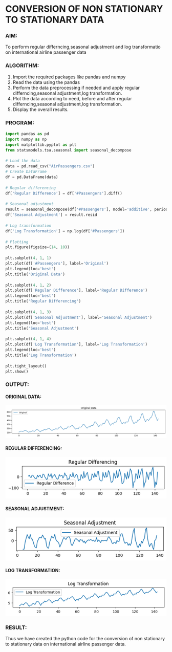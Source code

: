 # CONVERSION OF NON STATIONARY TO STATIONARY DATA

### AIM:
To perform regular differncing,seasonal adjustment and log transformatio on international airline passenger data
### ALGORITHM:
1. Import the required packages like pandas and numpy
2. Read the data using the pandas
3. Perform the data preprocessing if needed and apply regular differncing,seasonal adjustment,log transformation.
4. Plot the data according to need, before and after regular differncing,seasonal adjustment,log transformation.
5. Display the overall results.
### PROGRAM:
```py
import pandas as pd
import numpy as np
import matplotlib.pyplot as plt
from statsmodels.tsa.seasonal import seasonal_decompose

# Load the data
data = pd.read_csv("AirPassengers.csv")
# Create DataFrame
df = pd.DataFrame(data)

# Regular differencing
df['Regular Difference'] = df['#Passengers'].diff()

# Seasonal adjustment
result = seasonal_decompose(df['#Passengers'], model='additive', period=12)
df['Seasonal Adjustment'] = result.resid

# Log transformation
df['Log Transformation'] = np.log(df['#Passengers'])

# Plotting
plt.figure(figsize=(14, 10))

plt.subplot(4, 1, 1)
plt.plot(df['#Passengers'], label='Original')
plt.legend(loc='best')
plt.title('Original Data')

plt.subplot(4, 1, 2)
plt.plot(df['Regular Difference'], label='Regular Difference')
plt.legend(loc='best')
plt.title('Regular Differencing')

plt.subplot(4, 1, 3)
plt.plot(df['Seasonal Adjustment'], label='Seasonal Adjustment')
plt.legend(loc='best')
plt.title('Seasonal Adjustment')

plt.subplot(4, 1, 4)
plt.plot(df['Log Transformation'], label='Log Transformation')
plt.legend(loc='best')
plt.title('Log Transformation')

plt.tight_layout()
plt.show()
```
### OUTPUT:
#### ORIGINAL DATA:
![output](./out/o1.png)
#### REGULAR DIFFERENCING:
![img](./out/o2.png)

#### SEASONAL ADJUSTMENT:
![img](./out/o3.png)

#### LOG TRANSFORMATION:
![img](./out/o4.png)

### RESULT:
Thus we have created the python code for the conversion of non stationary to stationary data on international airline passenger
data.
